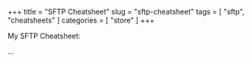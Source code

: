 +++
title = "SFTP Cheatsheet"
slug = "sftp-cheatsheet"
tags = [
    "sftp",
    "cheatsheets"
]
categories = [
    "store"
]
+++

My SFTP Cheatsheet:

<div class="payhip-embed-page" data-key="f5Sc">...</div><script type="text/javascript" src="https://payhip.com/embed-page.js?v=24u68984"></script>
